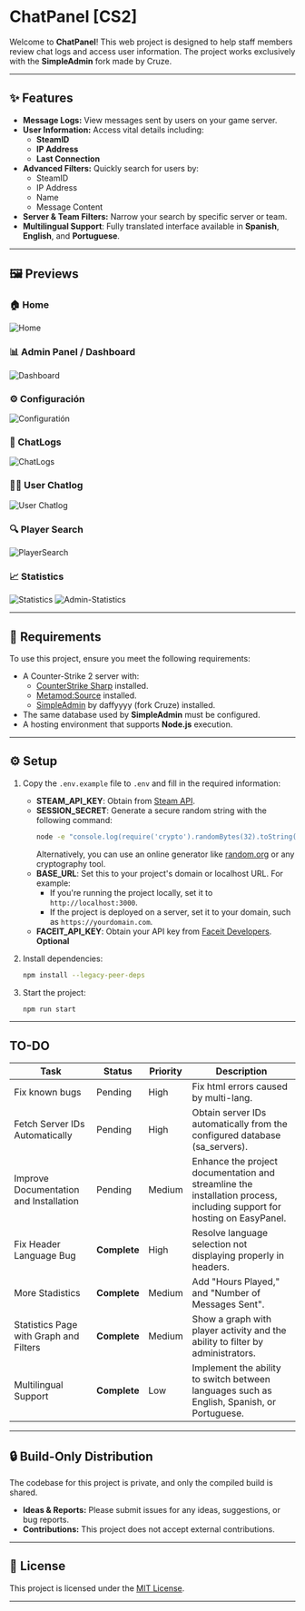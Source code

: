 # ChatPanel [CS2]

Welcome to **ChatPanel**! This web project is designed to help staff members review chat logs and access user information. The project works exclusively with the **SimpleAdmin** fork made by Cruze.

---

## ✨ Features

- **Message Logs:** View messages sent by users on your game server.
- **User Information:** Access vital details including:
  - **SteamID**
  - **IP Address**
  - **Last Connection**
- **Advanced Filters:** Quickly search for users by:
  - SteamID
  - IP Address
  - Name
  - Message Content
- **Server & Team Filters:** Narrow your search by specific server or team.
- **Multilingual Support**: Fully translated interface available in **Spanish**, **English**, and **Portuguese**.
---

## 🖼️ Previews

### 🏠 Home
![Home](https://github.com/user-attachments/assets/fa01e6fb-604d-4e02-b3d7-3cc896f0f557)

### 📊 Admin Panel / Dashboard
![Dashboard](https://github.com/user-attachments/assets/712d9f2c-be7a-4150-914f-933c4cd57c7c)

### ⚙️ Configuración
![Configuratión](https://github.com/user-attachments/assets/e34a97a9-5489-424b-92c5-f3e9561f2625)

### 💬 ChatLogs
![ChatLogs](https://github.com/user-attachments/assets/da679b41-5c15-4c07-9003-39f60c9335c1)

### 🧑‍💻 User Chatlog
![User Chatlog](https://github.com/user-attachments/assets/c46d8e0f-3594-4584-b074-ae682a3e9432)

### 🔍 Player Search
![PlayerSearch](https://github.com/user-attachments/assets/f5d5cd47-6d2f-4596-b613-c06f183c48ff)

### 📈 Statistics
![Statistics](https://github.com/user-attachments/assets/fdfe343e-1517-459c-b528-dc2284426133)
![Admin-Statistics](https://github.com/user-attachments/assets/c6e918ec-1726-47c7-880b-419bcec69b8b)

---

## 🔧 Requirements

To use this project, ensure you meet the following requirements:

- A Counter-Strike 2 server with:
  - [CounterStrike Sharp](https://github.com/roflmuffin/CounterStrikeSharp) installed.
  - [Metamod:Source](https://www.sourcemm.net/downloads.php/?branch=master) installed.
  - [SimpleAdmin](https://github.com/Cruze03/CS2-SimpleAdmin) by daffyyyy (fork Cruze) installed.
- The same database used by **SimpleAdmin** must be configured.
- A hosting environment that supports **Node.js** execution.

---

## ⚙️ Setup

1. Copy the `.env.example` file to `.env` and fill in the required information:
   - **STEAM_API_KEY**: Obtain from [Steam API](https://steamcommunity.com/dev/apikey).
   - **SESSION_SECRET**: Generate a secure random string with the following command:
     ```bash 
     node -e "console.log(require('crypto').randomBytes(32).toString('hex'))"
     ```
     Alternatively, you can use an online generator like [random.org](https://www.random.org/strings/) or any cryptography tool.
   - **BASE_URL**: Set this to your project's domain or localhost URL. For example:
     - If you're running the project locally, set it to `http://localhost:3000`.
     - If the project is deployed on a server, set it to your domain, such as `https://yourdomain.com`.
   - **FACEIT_API_KEY**: Obtain your API key from [Faceit Developers](https://developers.faceit.com). **Optional**

2. Install dependencies:
   ```bash
   npm install --legacy-peer-deps
   ```

3. Start the project:
   ```bash
   npm run start
   ```

---

## TO-DO
| Task                                               | Status     | Priority   | Description                                                                                              |
|----------------------------------------------------|------------|------------|----------------------------------------------------------------------------------------------------------|
| Fix known bugs     | Pending    | High       | Fix html errors caused by multi-lang.               |
| Fetch Server IDs Automatically     | Pending    | High       | Obtain server IDs automatically from the configured database (sa_servers).               |
| Improve Documentation and Installation     | Pending    | Medium       | Enhance the project documentation and streamline the installation process, including support for hosting on EasyPanel.               |
| Fix Header Language Bug            | **Complete** | High | Resolve language selection not displaying properly in headers. |
| More Stadistics                    | **Complete**    | Medium       | Add "Hours Played," and "Number of Messages Sent".               |
| Statistics Page with Graph and Filters             | **Complete**    | Medium       | Show a graph with player activity and the ability to filter by administrators.   |
| Multilingual Support               | **Complete**    | Low       | Implement the ability to switch between languages such as English, Spanish, or Portuguese.               |

---

## 🔒 Build-Only Distribution

The codebase for this project is private, and only the compiled build is shared. 

- **Ideas & Reports:** Please submit issues for any ideas, suggestions, or bug reports.
- **Contributions:** This project does not accept external contributions.

---

## 📄 License

This project is licensed under the [MIT License](LICENSE).

---
